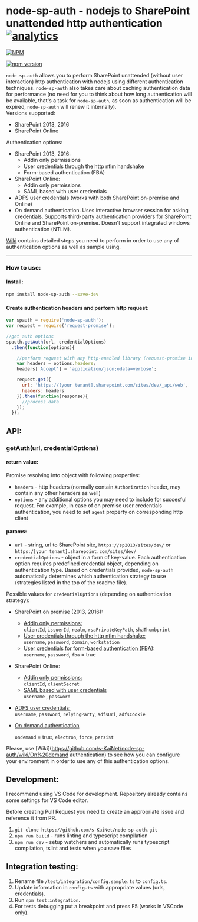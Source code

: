 # node-sp-auth - nodejs to SharePoint unattended http authentication [![analytics](http://www.google-analytics.com/collect?v=1&t=pageview&tid=UA-87971440-4&cid=8ca0a7b7-186f-4010-8c15-02a66bf95cbc&dl=https%3A%2F%2Fgithub.com%2Fs-KaiNet%2Fnode-sp-auth)]()
[![NPM](https://nodei.co/npm/node-sp-auth.png?mini=true)](https://nodei.co/npm/node-sp-auth/)

[![npm version](https://badge.fury.io/js/node-sp-auth.svg)](https://badge.fury.io/js/node-sp-auth)

`node-sp-auth` allows you to perform SharePoint unattended (without user interaction) http authentication with nodejs using different authentication techniques. `node-sp-auth` also takes care about caching authentication data for performance (no need for you to think about how long authentication will be available, that's a task for `node-sp-auth`, as soon as authentication will be expired, `node-sp-auth` will renew it internally).  
Versions supported:
 * SharePoint 2013, 2016
 * SharePoint Online

Authentication options:
 * SharePoint 2013, 2016:
   * Addin only permissions
   * User credentials through the http ntlm handshake
   * Form-based authentication (FBA)
 * SharePoint Online:
   * Addin only permissions
   * SAML based with user credentials
 * ADFS user credentials (works with both SharePoint on-premise and Online)
 * On demand authentication. Uses interactive browser session for asking credentials. Supports third-party authentication providers for SharePoint Online and SharePoint on-premise. Doesn't support integrated windows authentication (NTLM). 

[Wiki](https://github.com/s-KaiNet/node-sp-auth/wiki) contains detailed steps you need to perform in order to use any of authentication options as well as sample using. 

---

### How to use:
#### Install:
```bash
npm install node-sp-auth --save-dev
```
#### Create authentication headers and perform http request:

```javascript
var spauth = require('node-sp-auth');
var request = require('request-promise');

//get auth options
spauth.getAuth(url, credentialOptions)
  .then(function(options){

    //perform request with any http-enabled library (request-promise in a sample below):
    var headers = options.headers;
    headers['Accept'] = 'application/json;odata=verbose';

    request.get({
      url: 'https://[your tenant].sharepoint.com/sites/dev/_api/web',
      headers: headers
    }).then(function(response){
      //process data
    });
  });
```

## API:
### getAuth(url, credentialOptions)
#### return value:
Promise resolving into object with following properties:
 - `headers` - http headers (normally contain `Authorization` header, may contain any other heraders as well)
 - `options` - any additional options you may need to include for succesful request. For example, in case of on premise user credentials authentication, you need to set `agent` property on corresponding http client

#### params:
 - `url` - string, url to SharePoint site, `https://sp2013/sites/dev/` or `https:/[your tenant].sharepoint.com/sites/dev/`
 - `credentialOptions` - object in a form of key-value. Each authentication option requires predefined credential object, depending on authentication type. Based on credentials provided, `node-sp-auth` automatically determines which authentication strategy to use (strategies listed in the top of the readme file).  
 
Possible values for `credentialOptions` (depending on authentication strategy):

 - SharePoint on premise (2013, 2016):
    - [Addin only permissions:](https://github.com/s-KaiNet/node-sp-auth/wiki/SharePoint%20on-premise%20addin%20only%20authentication)  
      `clientId`, `issuerId`, `realm`, `rsaPrivateKeyPath`, `shaThumbprint`
    - [User credentials through the http ntlm handshake:](https://github.com/s-KaiNet/node-sp-auth/wiki/SharePoint%20on-premise%20user%20credentials%20authentication)  
      `username`, `password`, `domain`, `workstation`
    - [User credentials for form-based authentication (FBA):](https://github.com/s-KaiNet/node-sp-auth/wiki/SharePoint%20on-premise%20FBA%20authentication)  
      `username`, `password`, `fba` = true

 - SharePoint Online: 
   - [Addin only permissions:](https://github.com/s-KaiNet/node-sp-auth/wiki/SharePoint%20Online%20addin%20only%20authentication)  
     `clientId`, `clientSecret`
   - [SAML based with user credentials](https://github.com/s-KaiNet/node-sp-auth/wiki/SharePoint%20Online%20user%20credentials%20authentication)  
     `username` , `password`

 - [ADFS user credentials:](https://github.com/s-KaiNet/node-sp-auth/wiki/ADFS%20user%20credentials%20authentication)  
   `username`, `password`, `relyingParty`, `adfsUrl`, `adfsCookie`
 - [On demand authentication](https://github.com/s-KaiNet/node-sp-auth/wiki/)  

     `ondemand` = true, `electron`, `force`, `persist`

Please, use [Wiki](https://github.com/s-KaiNet/node-sp-auth/wiki/On%20demand authentication) to see how you can configure your environment in order to use any of this authentication options.

## Development:
I recommend using VS Code for development. Repository already contains some settings for VS Code editor.

Before creating Pull Request you need to create an appropriate issue and reference it from PR.

1. `git clone https://github.com/s-KaiNet/node-sp-auth.git`
2. `npm run build` - runs linting and typescript compilation
3. `npm run dev` - setup watchers and automatically runs typescript compilation, tslint and tests when you save files

## Integration testing:
1. Rename file `/test/integration/config.sample.ts` to `config.ts`.
2. Update information in `config.ts` with appropriate values (urls, credentials).
3. Run `npm test:integration`.
4. For tests debugging put a breakpoint and press F5 (works in VSCode only).